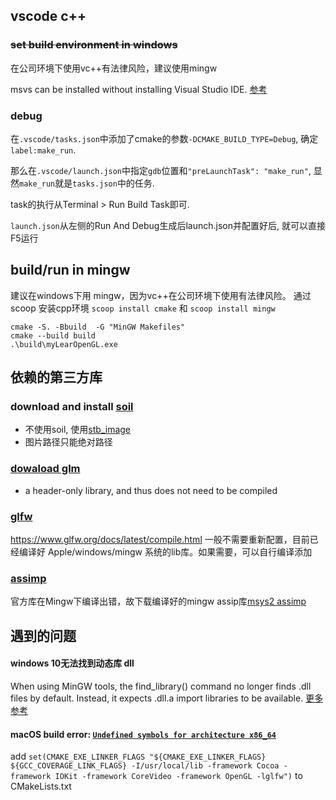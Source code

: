 ## vscode c++

### ~~set build environment in windows~~
在公司环境下使用vc++有法律风险，建议使用mingw

msvs can be installed without installing Visual Studio IDE. [参考](https://learn.microsoft.com/en-us/cpp/build/building-on-the-command-line?view=msvc-160)
### debug
在`.vscode/tasks.json`中添加了cmake的参数`-DCMAKE_BUILD_TYPE=Debug`, 确定`label:make_run`.

那么在`.vscode/launch.json`中指定`gdb`位置和`"preLaunchTask": "make_run"`, 显然`make_run`就是`tasks.json`中的任务.

task的执行从Terminal > Run Build Task即可.

`launch.json`从左侧的Run And Debug生成后launch.json并配置好后, 就可以直接F5运行

## build/run in mingw
建议在windows下用 mingw，因为vc++在公司环境下使用有法律风险。
通过 scoop 安装cpp环境 `scoop install cmake` 和 `scoop install mingw`
```
cmake -S. -Bbuild  -G "MinGW Makefiles"
cmake --build build
.\build\myLearOpenGL.exe
```
## 依赖的第三方库

### download and install [soil](https://github.com/littlstar/soil)
- 不使用soil, 使用[stb_image](https://learnopengl-cn.github.io/01%20Getting%20started/06%20Textures/)
- 图片路径只能绝对路径

### [dowaload glm](https://github.com/g-truc/glm)
- a header-only library, and thus does not need to be compiled

### [glfw](https://learnopengl.com/Getting-started/Creating-a-window)
https://www.glfw.org/docs/latest/compile.html
一般不需要重新配置，目前已经编译好 Apple/windows/mingw 系统的lib库。如果需要，可以自行编译添加

### [assimp](https://github.com/assimp/assimp)
官方库在Mingw下编译出错，故下载编译好的mingw assip库[msys2 assimp](https://packages.msys2.org/packages/mingw-w64-x86_64-assimp)

## 遇到的问题
#### windows 10无法找到动态库 dll
When using MinGW tools, the find_library() command no longer finds .dll files by default. Instead, it expects .dll.a import libraries to be available.
[更多参考](https://github.com/msys2/MINGW-packages/issues/6394)


#### macOS build error: [`Undefined symbols for architecture x86_64`](https://github.com/cdcseacave/openMVS/issues/202)
add `set(CMAKE_EXE_LINKER_FLAGS "${CMAKE_EXE_LINKER_FLAGS} ${GCC_COVERAGE_LINK_FLAGS} -I/usr/local/lib -framework Cocoa -framework IOKit -framework CoreVideo -framework OpenGL -lglfw")` to CMakeLists.txt
